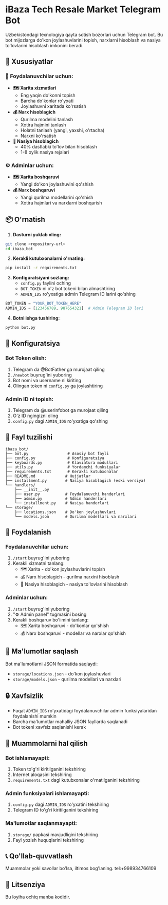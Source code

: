 # iBaza Tech Resale Market Telegram Bot

Uzbekistondagi texnologiya qayta sotish bozorlari uchun Telegram bot. Bu bot mijozlarga do'kon joylashuvlarini topish, narxlarni hisoblash va nasiya to'lovlarini hisoblash imkonini beradi.

## 🚀 Xususiyatlar

### 👥 Foydalanuvchilar uchun:
- **🗺️ Xarita xizmatlari**
  - Eng yaqin do'konni topish
  - Barcha do'konlar ro'yxati
  - Joylashuvni xaritada ko'rsatish
- **💰 Narx hisoblagich**
  - Qurilma modelini tanlash
  - Xotira hajmini tanlash
  - Holatni tanlash (yangi, yaxshi, o'rtacha)
  - Narxni ko'rsatish
- **📅 Nasiya hisoblagich**
  - 40% dastlabki to'lov bilan hisoblash
  - 1-8 oylik nasiya rejalari

### ⚙️ Adminlar uchun:
- **🗺️ Xarita boshqaruvi**
  - Yangi do'kon joylashuvini qo'shish
- **💰 Narx boshqaruvi**
  - Yangi qurilma modellarini qo'shish
  - Xotira hajmlari va narxlarni boshqarish

## 📦 O'rnatish

1. **Dasturni yuklab oling:**
```bash
git clone <repository-url>
cd ibaza_bot
```

2. **Kerakli kutubxonalarni o'rnating:**
```bash
pip install -r requirements.txt
```

3. **Konfiguratsiyani sozlang:**
   - `config.py` faylini oching
   - `BOT_TOKEN` ni o'z bot tokeni bilan almashtiring
   - `ADMIN_IDS` ro'yxatiga admin Telegram ID larini qo'shing

```python
BOT_TOKEN = "YOUR_BOT_TOKEN_HERE"
ADMIN_IDS = [123456789, 987654321]  # Admin Telegram ID lari
```

4. **Botni ishga tushiring:**
```bash
python bot.py
```

## 🔧 Konfiguratsiya

### Bot Token olish:
1. Telegram da @BotFather ga murojaat qiling
2. `/newbot` buyrug'ini yuboring
3. Bot nomi va username ni kiriting
4. Olingan token ni `config.py` ga joylashtiring

### Admin ID ni topish:
1. Telegram da @userinfobot ga murojaat qiling
2. O'z ID ngingizni oling
3. `config.py` dagi `ADMIN_IDS` ro'yxatiga qo'shing

## 📁 Fayl tuzilishi

```
ibaza_bot/
├── bot.py                 # Asosiy bot fayli
├── config.py              # Konfiguratsiya
├── keyboards.py           # Klaviatura modullari
├── utils.py               # Yordamchi funksiyalar
├── requirements.txt       # Kerakli kutubxonalar
├── README.md             # Hujjatlar
├── installment.py        # Nasiya hisoblagich (eski versiya)
└── handlers/
    ├── __init__.py
    ├── user.py           # Foydalanuvchi handerlari
    ├── admin.py          # Admin handerlari
    └── installment.py    # Nasiya handerlari
└── storage/
    ├── locations.json    # Do'kon joylashuvlari
    └── models.json       # Qurilma modellari va narxlari
```

## 🎯 Foydalanish

### Foydalanuvchilar uchun:
1. `/start` buyrug'ini yuboring
2. Kerakli xizmatni tanlang:
   - 🗺️ Xarita - do'kon joylashuvlarini topish
   - 💰 Narx hisoblagich - qurilma narxini hisoblash
   - 📅 Nasiya hisoblagich - nasiya to'lovlarini hisoblash

### Adminlar uchun:
1. `/start` buyrug'ini yuboring
2. "⚙️ Admin panel" tugmasini bosing
3. Kerakli boshqaruv bo'limini tanlang:
   - 🗺️ Xarita boshqaruvi - do'konlar qo'shish
   - 💰 Narx boshqaruvi - modellar va narxlar qo'shish

## 💾 Ma'lumotlar saqlash

Bot ma'lumotlarni JSON formatida saqlaydi:
- `storage/locations.json` - do'kon joylashuvlari
- `storage/models.json` - qurilma modellari va narxlari

## 🔒 Xavfsizlik

- Faqat `ADMIN_IDS` ro'yxatidagi foydalanuvchilar admin funksiyalaridan foydalanishi mumkin
- Barcha ma'lumotlar mahalliy JSON fayllarda saqlanadi
- Bot tokeni xavfsiz saqlanishi kerak

## 🐛 Muammolarni hal qilish

### Bot ishlamayapti:
1. Token to'g'ri kiritilganini tekshiring
2. Internet aloqasini tekshiring
3. `requirements.txt` dagi kutubxonalar o'rnatilganini tekshiring

### Admin funksiyalari ishlamayapti:
1. `config.py` dagi `ADMIN_IDS` ro'yxatini tekshiring
2. Telegram ID to'g'ri kiritilganini tekshiring

### Ma'lumotlar saqlanmayapti:
1. `storage/` papkasi mavjudligini tekshiring
2. Fayl yozish huquqlarini tekshiring

## 📞 Qo'llab-quvvatlash

Muammolar yoki savollar bo'lsa, iltimos bog'laning.
tel:+998934766109

## 📄 Litsenziya

Bu loyiha ochiq manba kodidir. 
